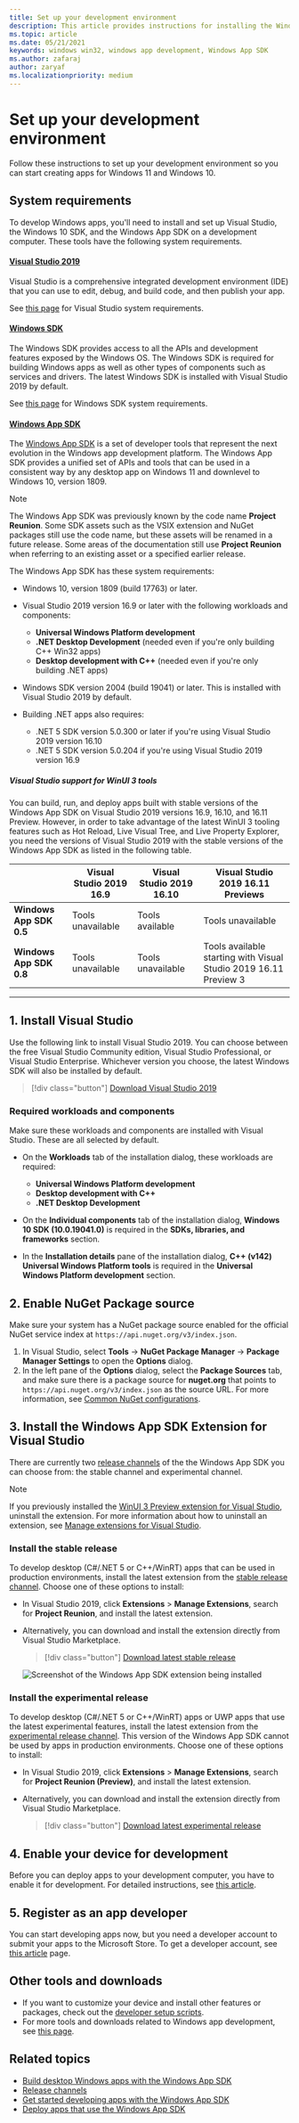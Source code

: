 ```yaml
---
title: Set up your development environment
description: This article provides instructions for installing the Windows App SDK extension for Visual Studio 2019 on your development computer.
ms.topic: article
ms.date: 05/21/2021
keywords: windows win32, windows app development, Windows App SDK 
ms.author: zafaraj
author: zaryaf
ms.localizationpriority: medium
---
```


# Set up your development environment

Follow these instructions to set up your development environment so you can start creating apps for Windows 11 and Windows 10.

## System requirements

To develop Windows apps, you'll need to install and set up Visual Studio, the Windows 10 SDK, and the Windows App SDK on a development computer. These tools have the following system requirements.

#### [Visual Studio 2019](#tab/visual-studio-2019)

Visual Studio is a comprehensive integrated development environment (IDE) that you can use to edit, debug, and build code, and then publish your app.

See [this page](/visualstudio/releases/2019/system-requirements) for Visual Studio system requirements.

#### [Windows SDK](#tab/windows-sdk)

The Windows SDK provides access to all the APIs and development features exposed by the Windows OS. The Windows SDK is required for building Windows apps as well as other types of components such as services and drivers. The latest Windows SDK is installed with Visual Studio 2019 by default.

See [this page](https://developer.microsoft.com/windows/downloads/windows-10-sdk/#sysreq) for Windows SDK system requirements.

#### [Windows App SDK](#tab/windows-app-sdk)

The [Windows App SDK](index.md) is a set of developer tools that represent the next evolution in the Windows app development platform. The Windows App SDK provides a unified set of APIs and tools that can be used in a consistent way by any desktop app on Windows 11 and downlevel to Windows 10, version 1809.

> [!NOTE]
> The Windows App SDK was previously known by the code name **Project Reunion**. Some SDK assets such as the VSIX extension and NuGet packages still use the code name, but these assets will be renamed in a future release. Some areas of the documentation still use **Project Reunion** when referring to an existing asset or a specified earlier release.

The Windows App SDK has these system requirements:

- Windows 10, version 1809 (build 17763) or later.

- Visual Studio 2019 version 16.9 or later with the following workloads and components:
  - **Universal Windows Platform development**
  - **.NET Desktop Development** (needed even if you're only building C++ Win32 apps)
  - **Desktop development with C++** (needed even if you're only building .NET apps)

- Windows SDK version 2004 (build 19041) or later. This is installed with Visual Studio 2019 by default.

- Building .NET apps also requires:
  - .NET 5 SDK version 5.0.300 or later if you're using Visual Studio 2019 version 16.10
  - .NET 5 SDK version 5.0.204 if you're using Visual Studio 2019 version 16.9

##### Visual Studio support for WinUI 3 tools

You can build, run, and deploy apps built with stable versions of the Windows App SDK on Visual Studio 2019 versions 16.9, 16.10, and 16.11 Preview. However, in order to take advantage of the latest WinUI 3 tooling features such as Hot Reload, Live Visual Tree, and Live Property Explorer, you need the versions of Visual Studio 2019 with the stable versions of the Windows App SDK as listed in the following table.

|   | Visual Studio 2019 16.9  |Visual Studio 2019 16.10  |  Visual Studio 2019 16.11 Previews |
|---|---|---|---|
| **Windows App SDK 0.5** | Tools unavailable | Tools available   |  Tools unavailable   |
| **Windows App SDK 0.8** | Tools unavailable  | Tools unavailable | Tools available starting with Visual Studio 2019 16.11 Preview 3  |

---

## 1. Install Visual Studio

Use the following link to install Visual Studio 2019. You can choose between the free Visual Studio Community edition, Visual Studio Professional, or Visual Studio Enterprise. Whichever version you choose, the latest Windows SDK will also be installed by default.

> [!div class="button"]
> [Download Visual Studio 2019](https://developer.microsoft.com/windows/downloads)

### Required workloads and components

Make sure these workloads and components are installed with Visual Studio. These are all selected by default.

- On the **Workloads** tab of the installation dialog, these workloads are required:
  - **Universal Windows Platform development**
  - **Desktop development with C++**
  - **.NET Desktop Development**

- On the **Individual components** tab of the installation dialog, **Windows 10 SDK (10.0.19041.0)** is required in the **SDKs, libraries, and frameworks** section.

- In the **Installation details** pane of the installation dialog, **C++ (v142) Universal Windows Platform tools** is required in the **Universal Windows Platform development** section.

## 2. Enable NuGet Package source

Make sure your system has a NuGet package source enabled for the official NuGet service index at `https://api.nuget.org/v3/index.json`. 

 1. In Visual Studio, select **Tools** -> **NuGet Package Manager** -> **Package Manager Settings** to open the **Options** dialog.
 2. In the left pane of the **Options** dialog, select the **Package Sources** tab, and make sure there is a package source for **nuget.org** that points to `https://api.nuget.org/v3/index.json` as the source URL. For more information, see [Common NuGet configurations](/nuget/consume-packages/configuring-nuget-behavior).

## 3. Install the Windows App SDK Extension for Visual Studio

There are currently two [release channels](release-channels.md) of the the Windows App SDK you can choose from: the stable channel and experimental channel.

> [!NOTE]
> If you previously installed the [WinUI 3 Preview extension for Visual Studio](https://marketplace.visualstudio.com/items?itemName=Microsoft-WinUI.WinUIProjectTemplates), uninstall the extension. For more information about how to uninstall an extension, see [Manage extensions for Visual Studio](/visualstudio/ide/finding-and-using-visual-studio-extensions).

### Install the stable release

To develop desktop (C#/.NET 5 or C++/WinRT) apps that can be used in production environments, install the latest extension from the [stable release channel](stable-channel.md). Choose one of these options to install:

- In Visual Studio 2019, click **Extensions** > **Manage Extensions**, search for **Project Reunion**, and install the latest extension.
- Alternatively, you can download and install the extension directly from Visual Studio Marketplace.

    > [!div class="button"]
    > [Download latest stable release](https://aka.ms/projectreunion/vsixdownload)

    ![Screenshot of the Windows App SDK extension being installed](images/reunion-extension-install.png)

### Install the experimental release

To develop desktop (C#/.NET 5 or C++/WinRT) apps or UWP apps that use the latest experimental features, install the latest extension from the [experimental release channel](experimental-channel.md). This version of the Windows App SDK cannot be used by apps in production environments. Choose one of these options to install:

- In Visual Studio 2019, click **Extensions** > **Manage Extensions**, search for **Project Reunion (Preview)**, and install the latest extension.
- Alternatively, you can download and install the extension directly from Visual Studio Marketplace.

    > [!div class="button"]
    > [Download latest experimental release](https://aka.ms/projectreunion/previewdownload)

## 4. Enable your device for development

Before you can deploy apps to your development computer, you have to enable it for development. For detailed instructions, see [this article](../get-started/enable-your-device-for-development.md).

## 5. Register as an app developer

You can start developing apps now, but you need a developer account to submit your apps to the Microsoft Store. To get a developer account, see [this article](../get-started/sign-up.md) page.

## Other tools and downloads

- If you want to customize your device and install other features or packages, check out the [developer setup scripts](https://github.com/Microsoft/windows-dev-box-setup-scripts).
- For more tools and downloads related to Windows app development, see [this page](https://developer.microsoft.com/windows/downloads).

## Related topics

- [Build desktop Windows apps with the Windows App SDK](index.md)
- [Release channels](release-channels.md)
- [Get started developing apps with the Windows App SDK](get-started.md)
- [Deploy apps that use the Windows App SDK](deploy-apps-that-use-the-windows-app-sdk.md)